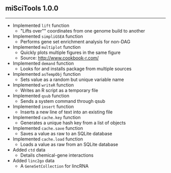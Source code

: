 ## miSciTools 1.0.0
---------------------
* Implemented `lift` function
  * "Lifts over"" coordinates from one genome build to another
* Implemented `simpliGSEA` function
  * Performs gene set enrichment analysis for non-DAG
* Implemented `multiplot` function
  * Quickly plots multiple figures in the same figure
  * Source: http://www.cookbook-r.com/
* Implemented `demand` function
  * Looks for and installs package from multiple sources
* Implemented `asTempObj` function
  * Sets value as a random but unique variable name
* Implemented `writeR` function
  * Writes an R script as a temporary file
* Implemented `qsub` function
  * Sends a system command through qsub
* Implemented `insert` function
  * Inserts a new line of text into an existing file
* Implemented `cache.key` function
  * Generates a unique hash key from a list of objects
* Implemented `cache.save` function
  * Saves a value as raw to an SQLite database
* Implemented `cache.load` function
  * Loads a value as raw from an SQLite database
* Added `ctd` data
  * Details chemical-gene interactions
* Added `linc2go` data
  * A `GeneSetCollection` for lincRNA
